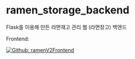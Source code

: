 # ramen_storage_backend
Flask를 이용해 만든 라면재고 관리 웹 (라면창고) 백엔드


Frontend:

[![Github: ramenV2Frontend](https://img.shields.io/badge/Github-ramenV2Frontend-6528F7.svg)](https://github.com/ByeongJunHan/ramen_storage_frontend)
